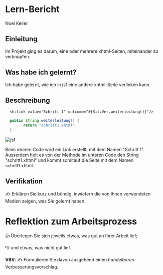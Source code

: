 # Lern-Bericht
Noel Keller

## Einleitung

Im Projekt ging es darum, eine oder mehrere xhtml-Seiten, miteinander zu verknüpfen.

## Was habe ich gelernt?

Ich habe gelernt, wie ich in jsf eine andere xhtml-Seite verlinken kann.

## Beschreibung


```xhtml
  <h:link value="Schritt 1" outcome="#{SitzVer.weiterleitung()}"/>
```

```Java
  public String weiterleitung() {
        return "schritt1.xhtml";
  }
```

![jsf](https://user-images.githubusercontent.com/74292626/187196112-a2fcbd66-e770-48fb-bf94-9ffa670ad3b4.gif)

Beim oberen Code wird ein Link erstellt, mit dem Namen "Schritt 1". Ausserdem holt es von der Methode im unteren Code den String "schritt1.xhtml" und kommt somitauf die Seite mit dem Namen schritt1.xhtml.


## Verifikation

✍️ Erklären Sie kurz und bündig, inwiefern die von Ihnen verwendeten Medien zeigen, was Sie gelernt haben.

# Reflektion zum Arbeitsprozess

👍 Überlegen Sie sich jeweils etwas, was gut an Ihrer Arbeit lief; 

👎 und etwas, was nicht gut lief.

**VBV**: ✍️ Formulieren Sie davon ausgehend einen *handelbaren* Verbesserungsvorschlag.
